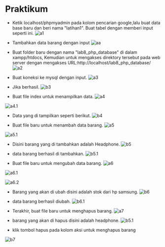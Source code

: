 # Praktikum
- Ketik localhost/phpmyadmin pada kolom pencarian google,lalu buat data base baru dan beri nama "latihan1". Buat tabel dengan memberi input seperti ini.
![a1](https://github.com/kannahs/Lab8web/blob/master/image/a1.PNG?raw=true)

- Tambahkan data barang dengan input 
![aa](https://github.com/kannahs/Lab8web/blob/master/image/aa.PNG?raw=true)

- Buat folder baru dengan nama "lab8_php_database" di dalam xampp/htdocs, Kemudian untuk mengakses direktory tersebut pada web server dengan mengakses URL:http://localhost/lab8_php_database/
![a2](https://github.com/kannahs/Lab8web/blob/master/image/a2.PNG?raw=true)

- Buat koneksi ke mysql dengan input.
![a3](https://github.com/kannahs/Lab8web/blob/master/image/a3.PNG?raw=true)

- Jika berhasil.
![b3](https://github.com/kannahs/Lab8web/blob/master/image/b3.PNG?raw=true)

- Buat file index untuk menampilkan data.
![a4](https://github.com/kannahs/Lab8web/blob/master/image/a4.PNG?raw=true)

![a4.1](https://github.com/kannahs/Lab8web/blob/master/image/a4.1.PNG?raw=true)

- Data yang di tampilkan seperti berikut.
![b4](https://github.com/kannahs/Lab8web/blob/master/image/b4.PNG?raw=true)

- Buat file baru untuk menambah data barang.
![a5](https://github.com/kannahs/Lab8web/blob/master/image/a5.PNG?raw=true)

![a5.1](https://github.com/kannahs/Lab8web/blob/master/image/a5.1.PNG?raw=true)

- Disini barang yang di tambahkan adalah Headphone.
![b5](https://github.com/kannahs/Lab8web/blob/master/image/b5.PNG?raw=true)
 
- data barang berhasil di tambahkan.
![b5.1](https://github.com/kannahs/Lab8web/blob/master/image/b5.1.PNG?raw=true) 

- Buat file baru untuk mengubah data barang.
![a6](https://github.com/kannahs/Lab8web/blob/master/image/a6.PNG?raw=true)

![a6.1](https://github.com/kannahs/Lab8web/blob/master/image/a6.1.PNG?raw=true)

![a6.2](https://github.com/kannahs/Lab8web/blob/master/image/a6.2.PNG?raw=true)

- Barang yang akan di ubah disini adalah stok dari hp samsung.
![b6](https://github.com/kannahs/Lab8web/blob/master/image/b6.PNG?raw=true)

- data barang berhasil diubah.
![b6.1](https://github.com/kannahs/Lab8web/blob/master/image/b6.1.PNG?raw=true)

- Terakhir, buat file baru untuk menghapus barang.
![a7](https://github.com/kannahs/Lab8web/blob/master/image/a7.PNG?raw=true)

- barang yang akan di hapus disini adalah headphone.
![b5.1](https://github.com/kannahs/Lab8web/blob/master/image/b5.1.PNG?raw=true) 

- klik tombol hapus pada kolom aksi untuk menghapus barang

![b7](https://github.com/kannahs/Lab8web/blob/master/image/b7.PNG?raw=true)